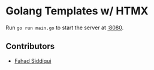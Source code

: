 # Golang Templates w/ HTMX

Run `go run main.go` to start the server at [:8080](http://localhost:8080/).

## Contributors

* [Fahad Siddiqui](https://github.com/fahadsiddiqui)
